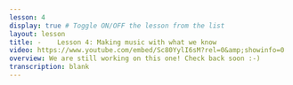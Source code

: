 ```yaml
---
lesson: 4
display: true # Toggle ON/OFF the lesson from the list
layout: lesson
title: -	Lesson 4: Making music with what we know
video: https://www.youtube.com/embed/Sc80YylI6sM?rel=0&amp;showinfo=0
overview: We are still working on this one! Check back soon :-)
transcription: blank
---
```

